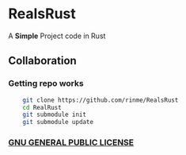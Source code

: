 # RealsRust

A **Simple** Project code in Rust

## Collaboration

### Getting repo works

```bash
    git clone https://github.com/rinme/RealsRust
    cd RealRust
    git submodule init
    git submodule update
```

### [GNU GENERAL PUBLIC LICENSE](https://github.com/rinme/RealsRust/blob/master/LICENSES)
